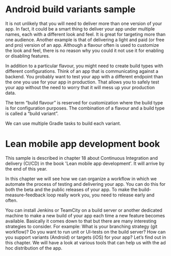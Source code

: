 # Android build variants sample

It is not unlikely that you will need to deliver more than one version of your app. In fact, it could be a smart thing to deliver your app under multiple names, each with a different look and feel. It is great for targeting more than one audience. Another example is that of delivering a light and paid (or free and pro) version of an app. Although a flavour often is used to customize the look and feel, there is no reason why you could it not use it for enabling or disabling features.

In addition to a particular flavour, you might need to create build types with different configurations. Think of an app that is communicating against a backend. You probably want to test your app with a different endpoint than the one you use for your app in production. That allows you to safely test your app without the need to worry that it will mess up your production data. 

The term “build flavour” is reserved for customization where the build type is for configuration purposes. The combination of a flavour and a build type is called a “build variant”.

We can use multiple Gradle tasks to build each variant.

# Lean mobile app development book

This sample is described in chapter 18 about Continuous Integration and delivery (CI/CD) in the book 'Lean mobile app development'. It will arrive by the end of this year.

In this chapter we will see how we can organize a workflow in which we automate the process of testing and delivering your app.  You can do this for both the beta and the public releases of your app.  To make the build-measure-feedback loop really work you, you need to release early and often. 

You can install Jenkins or TeamCity on a build server or another dedicated machine to make a new build of your app each time a new feature becomes available. Basically it comes down to that but there are many interesting strategies to consider. For example: What is your branching strategy (git workflow)? Do you want to run unit or UI-tests on the build server? How can you support variants (Android) or targets (iOS) for your app? Let’s find out in this chapter.
We will have a look at various tools that can help us with the ad hoc distribution of the app. 